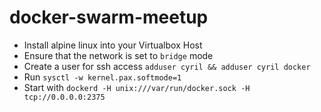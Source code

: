 # docker-swarm-meetup

* Install alpine linux into your Virtualbox Host
* Ensure that the network is set to `bridge` mode
* Create a user for ssh access `adduser cyril && adduser cyril docker`
* Run `sysctl -w kernel.pax.softmode=1`
* Start with `dockerd -H unix:///var/run/docker.sock -H tcp://0.0.0.0:2375`
